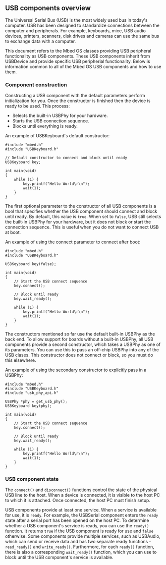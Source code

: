 <h2 id="usb-overview">USB components overview</h2>

The Universal Serial Bus (USB) is the most widely used bus in today's computer. USB has been designed to standardize connections between the computer and peripherals. For example, keyboards, mice, USB audio devices, printers, scanners, disk drives and cameras can use the same bus to exchange data with a computer.

This document refers to the Mbed OS classes providing USB peripheral functionality as USB components. These USB components inherit from USBDevice and provide specific USB peripherial functionality. Below is information common to all of the Mbed OS USB components and how to use them.

### Component construction

Constructing a USB component with the default parameters perform initialization for you. Once the constructor is finished then the device is ready to be used. This process:

- Selects the built-in USBPhy for your hardware.
- Starts the USB connection sequence.
- Blocks until everything is ready.

An example of USBKeyboard's default constructor:

```
#include "mbed.h"
#include "USBKeyboard.h"

// Default constructor to connect and block until ready
USBKeyboard key;

int main(void)
{
    while (1) {
        key.printf("Hello World\r\n");
        wait(1);
    }
}
```

The first optional parameter to the constructor of all USB components is a bool that specifies whether the USB component should connect and block until ready. By default, this value is `true`. When set to `false`, USB still selects the built-in USBPhy for your hardware, but it does not block or start the connection sequence. This is useful when you do not want to connect USB at boot.

An example of using the connect parameter to connect after boot:

```
#include "mbed.h"
#include "USBKeyboard.h"

USBKeyboard key(false);

int main(void)
{
    // Start the USB connect sequence
    key.connect();

    // Block until ready
    key.wait_ready();

    while (1) {
        key.printf("Hello World\r\n");
        wait(1);
    }
}
```

The constructors mentioned so far use the default built-in USBPhy as the back end. To allow support for boards without a built-in USBPhy, all USB components provide a second constructor, which takes a USBPhy as one of its parameters. You can use this to pass an off-chip USBPhy into any of the USB clases. This constructor does not connect or block, so you must do this elsewhere.

An example of using the secondary constructor to explicitly pass in a USBPhy:

```
#include "mbed.h"
#include "USBKeyboard.h"
#include "usb_phy_api.h"

USBPhy *phy = get_usb_phy();
USBKeyboard key(phy);

int main(void)
{
    // Start the USB connect sequence
    key.connect();

    // Block until ready
    key.wait_ready();

    while (1) {
        key.printf("Hello World\r\n");
        wait(1);
    }
}
```

### USB component state

The `connect()` and `disconnect()` functions control the state of the physical USB line to the host. When a device is connected, it is visible to the host PC to which it is attached. Once connected, the host PC must finish setup.

USB components provide at least one service. When a service is available for use, it is `ready`. For example, the USBSerial component enters the `ready` state after a serial port has been opened on the host PC. To determine whether a USB component's service is ready, you can use the `ready()` function. It returns `true` if the USB component is ready for use and `false` otherwise. Some components provide multiple services, such as USBAudio, which can send or receive data and has two separate ready functions - `read_ready()` and `write_ready()`. Furthermore, for each `ready()` function, there is also a corresponding `wait_ready()` function, which you can use to block until the USB component's service is available.
